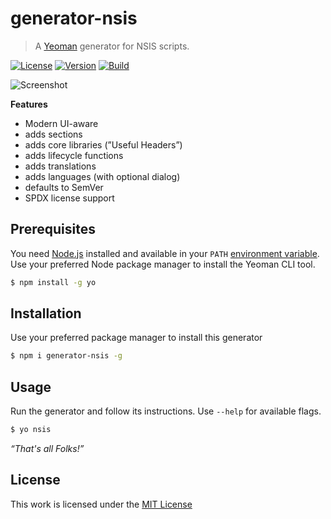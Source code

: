 # generator-nsis

> A [Yeoman](http://yeoman.io/authoring/user-interactions.html) generator for NSIS scripts.

[![License](https://img.shields.io/github/license/idleberg/generator-nsis?color=blue&style=for-the-badge)](https://github.com/idleberg/generator-nsis/blob/main/LICENSE)
[![Version](https://img.shields.io/npm/v/generator-nsis?style=for-the-badge)](https://www.npmjs.org/package/generator-nsis)
[![Build](https://img.shields.io/github/actions/workflow/status/idleberg/generator-nsis/default.yml?style=for-the-badge)](https://github.com/idleberg/generator-nsis/actions)

![Screenshot](https://raw.github.com/idleberg/generator-nsis/main/screenshot.png)

**Features**

- Modern UI-aware
- adds sections
- adds core libraries (”Useful Headers”)
- adds lifecycle functions
- adds translations
- adds languages (with optional dialog)
- defaults to SemVer
- SPDX license support
   
## Prerequisites

You need [Node.js](https://nodejs.org/en/) installed and available in your `PATH` [environment variable](http://superuser.com/a/284351/195953). Use your preferred Node package manager to install the Yeoman CLI tool.

```sh
$ npm install -g yo
```

## Installation

 Use your preferred package manager to install this generator

```sh
$ npm i generator-nsis -g
```

## Usage

Run the generator and follow its instructions. Use `--help` for available flags.

```sh
$ yo nsis
```

*“That's all Folks!”*

## License

This work is licensed under the [MIT License](https://opensource.org/licenses/MIT)
